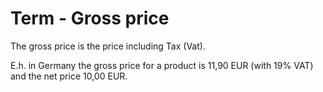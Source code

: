 #  Term - Gross price 

The gross price is the price including Tax (Vat).  

E.h. in Germany the gross price for a product is 11,90 EUR (with 19% VAT) and the net price 10,00 EUR.
